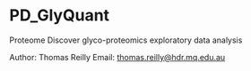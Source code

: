 # PD_GlyQuant
Proteome Discover glyco-proteomics exploratory data analysis 

Author: Thomas Reilly
Email: thomas.reilly@hdr.mq.edu.au
